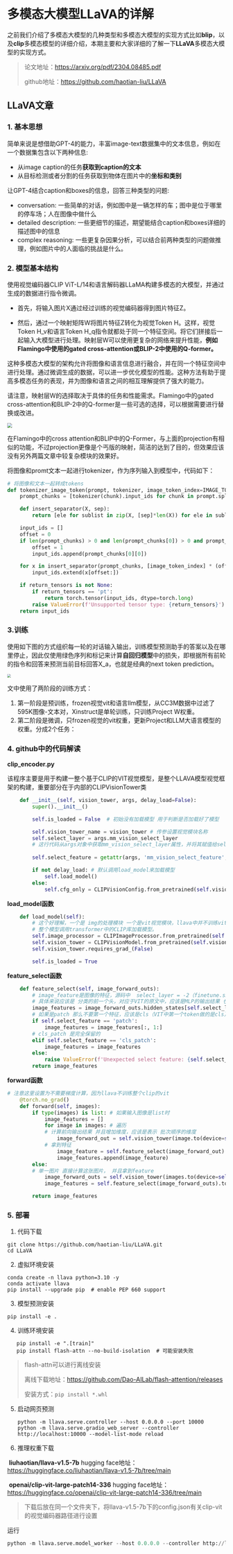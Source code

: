 # 多模态大模型LLaVA的详解

之前我们介绍了多模态大模型的几种类型和多模态大模型的实现方式比如**blip**，以及**clip**多模态模型的详细介绍，本期主要和大家详细的了解一下**LLaVA**多模态大模型的实现方式。

> 论文地址：https://arxiv.org/pdf/2304.08485.pdf
>
> github地址：https://github.com/haotian-liu/LLaVA

## LLaVA文章

### 1. 基本思想

简单来说是想借助GPT-4的能力，丰富image-text数据集中的文本信息，例如在一个数据集包含以下两种信息:

- 从image caption的任务**获取到caption的文本**
- 从目标检测或者分割的任务获取到物体在图片中的**坐标和类别**

让GPT-4结合caption和boxes的信息，回答三种类型的问题:

- conversation: 一些简单的对话，例如图中是一辆怎样的车；图中是位于哪里的停车场；人在图像中做什么
- detailed description: 一些更细节的描述，期望能结合caption和boxes详细的描述图中的信息
- complex reasoning: 一些更复杂因果分析，可以结合前两种类型的问题做推理，例如图片中的人面临的挑战是什么。

### 2. 模型基本结构

使用视觉编码器CLIP ViT-L/14和语言解码器LLaMA构建多模态的大模型，并通过生成的数据进行指令微调。

- 首先，将输入图片X通过经过训练的视觉编码器得到图片特征Z。

- 然后，通过一个映射矩阵W将图片特征Z转化为视觉Token H。这样，视觉Token H_v和语言Token H_q指令就都处于同一个特征空间。将它们拼接后一起输入大模型进行处理。映射层W可以使用更复杂的网络来提升性能，**例如Flamingo中使用的gated cross-attention或BLIP-2中使用的Q-former。**

这种多模态大模型的架构允许将图像和语言信息进行融合，并在同一个特征空间中进行处理。通过微调生成的数据，可以进一步优化模型的性能。这种方法有助于提高多模态任务的表现，并为图像和语言之间的相互理解提供了强大的能力。

请注意，映射层W的选择取决于具体的任务和性能需求。Flamingo中的gated cross-attention和BLIP-2中的Q-former是一些可选的选择，可以根据需要进行替换或改进。

<img src="imgs/Snipaste_2024-03-18_15-15-03.png" style="zoom:67%;" >

在Flamingo中的cross attention和BLIP中的Q-Former，与上面的projection有相似的功能，不过projection更像是个丐版的映射，简洁的达到了目的，但效果应该没有另外两篇文章中较复杂模块的效果好。

将图像和promt文本一起进行tokenizer，作为序列输入到模型中，代码如下：

~~~python
# 将图像和文本一起转成tokens
def tokenizer_image_token(prompt, tokenizer, image_token_index=IMAGE_TOKEN_INDEX, return_tensors=None):
    prompt_chunks = [tokenizer(chunk).input_ids for chunk in prompt.split('<image>')]

    def insert_separator(X, sep):
        return [ele for sublist in zip(X, [sep]*len(X)) for ele in sublist][:-1]

    input_ids = []
    offset = 0
    if len(prompt_chunks) > 0 and len(prompt_chunks[0]) > 0 and prompt_chunks[0][0] == tokenizer.bos_token_id:
        offset = 1
        input_ids.append(prompt_chunks[0][0])

    for x in insert_separator(prompt_chunks, [image_token_index] * (offset + 1)):
        input_ids.extend(x[offset:])

    if return_tensors is not None:
        if return_tensors == 'pt':
            return torch.tensor(input_ids, dtype=torch.long)
        raise ValueError(f'Unsupported tensor type: {return_tensors}')
    return input_ids
~~~









### 3.训练

使用如下图的方式组织每一轮的对话输入输出，训练模型预测助手的答案以及在哪里停止，因此仅使用绿色序列和标记来计算**自回归模型**中的损失，即根据所有前轮的指令和回答来预测当前目标回答X_a，也就是经典的next token prediction。

<img src="imgs/Snipaste_2024-03-18_15-23-54.png" style="zoom: 50%;" >

文中使用了两阶段的训练方式：

1. 第一阶段是预训练，frozen视觉vit和语言llm模型，从CC3M数据中过滤了595K图像-文本对，Xinstruct是单轮训练，只训练Project W权重。
2. 第二阶段是微调，只frozen视觉的vit权重，更新Project和LLM大语言模型的权重。分成2个任务：



### 4. github中的代码解读

**clip_encoder.py**

该程序主要是用于构建一整个基于CLIP的VIT视觉模型，是整个LLAVA模型视觉框架的构建，重要部分在于内部的CLIPVisionTower类

~~~python
    def __init__(self, vision_tower, args, delay_load=False):
        super().__init__()

        self.is_loaded = False  # 初始没有加载模型 用于判断是否加载好了模型

        self.vision_tower_name = vision_tower # 传参设置视觉模块名称
        self.select_layer = args.mm_vision_select_layer 
        # 这行代码从args对象中获取mm_vision_select_layer属性，并将其赋值给select_layer实例变量。这可能是用来选择模型中的特定层 比如为-2的时候，可能就是加载输出层的前一层
        
        self.select_feature = getattr(args, 'mm_vision_select_feature', 'patch') # 设置有两个可选择的 一个是patch 另一个是cls_patch 

        if not delay_load: # 默认调用load_model来加载模型
            self.load_model()
        else:
            self.cfg_only = CLIPVisionConfig.from_pretrained(self.vision_tower_name)
~~~

**load_model函数**

~~~python
    def load_model(self):
    	# 这个好理解，一个是 img的处理模块 一个是vit视觉模块，llava中并不训练vit，因此vit的梯度为False 最后设置is_load为true代表已经加载完毕了
    	# 整个模型调用transformer中的CLIP库加载模型。
        self.image_processor = CLIPImageProcessor.from_pretrained(self.vision_tower_name) 
        self.vision_tower = CLIPVisionModel.from_pretrained(self.vision_tower_name)
        self.vision_tower.requires_grad_(False)

        self.is_loaded = True
~~~

**feature_select函数**

~~~python
    def feature_select(self, image_forward_outs):
    	# image_feature是图像的特征，源码中  select_layer = -2（finetune.sh中mm_vision_select_layer 默认值为-2 代表的是拿到了img经过VIT的计算后的倒数第二层的特征值）
    	# 具体来说应该是 分类的前一个头，对应于VIT的原文中，应该是MLP的输出结果 也有可能是transformer encoder的输出结果。
        image_features = image_forward_outs.hidden_states[self.select_layer]
        # 如果是patch 那么不要第一个特征，应该是cls（VIT中第一个token做的是cls）
        if self.select_feature == 'patch':
            image_features = image_features[:, 1:]
        # cls_patch 是完全保留的
        elif self.select_feature == 'cls_patch':
            image_features = image_features
        else:
            raise ValueError(f'Unexpected select feature: {self.select_feature}')
        return image_features
~~~

**forward函数**

~~~python
# 注意这里设置为不需要梯度计算，因为llava不训练整个clip的vit
    @torch.no_grad()
    def forward(self, images):
        if type(images) is list: # 如果输入图像是list时
            image_features = []
            for image in images: # 遍历
            # 计算前向输出结果 并且增加维度，应该是表示 批次顺序的维度
                image_forward_out = self.vision_tower(image.to(device=self.device, dtype=self.dtype).unsqueeze(0), output_hidden_states=True)
            # 拿到特征
                image_feature = self.feature_select(image_forward_out).to(image.dtype)
                image_features.append(image_feature)
        else:
        # 单一图片 直接计算这张图片， 并且拿到feature
            image_forward_outs = self.vision_tower(images.to(device=self.device, dtype=self.dtype), output_hidden_states=True)
            image_features = self.feature_select(image_forward_outs).to(images.dtype)

        return image_features
~~~



### 5. 部署

1. 代码下载

~~~shell
git clone https://github.com/haotian-liu/LLaVA.git
cd LLaVA
~~~

2. 虚拟环境安装

~~~shell
conda create -n llava python=3.10 -y
conda activate llava
pip install --upgrade pip  # enable PEP 660 support
~~~

3. 模型预测安装

~~~shell
pip install -e .
~~~

4. 训练环境安装

~~~shell
   pip install -e ".[train]"
   pip install flash-attn --no-build-isolation  # 可能安装失败
~~~

> flash-attn可以进行离线安装
>
> 离线下载地址：https://github.com/Dao-AILab/flash-attention/releases
>
> 安装方式：`pip install *.whl`

5. 启动网页预测

   ~~~pyrhon
   python -m llava.serve.controller --host 0.0.0.0 --port 10000
   python -m llava.serve.gradio_web_server --controller http://localhost:10000 --model-list-mode reload
   ~~~

6. 推理权重下载

​	**liuhaotian/llava-v1.5-7b** hugging face地址：https://huggingface.co/liuhaotian/llava-v1.5-7b/tree/main

​	**openai/clip-vit-large-patch14-336** hugging face地址：https://huggingface.co/openai/clip-vit-large-patch14-336/tree/main

> 下载后放在同一个文件夹下，将llava-v1.5-7b下的config.json有关clip-vit的视觉编码器路径进行设置

运行

~~~python
python -m llava.serve.model_worker --host 0.0.0.0 --controller http://localhost:10000 --port 40000 --worker http://localhost:40000 --model-path liuhaotian/llava-v1.5-13b
~~~

